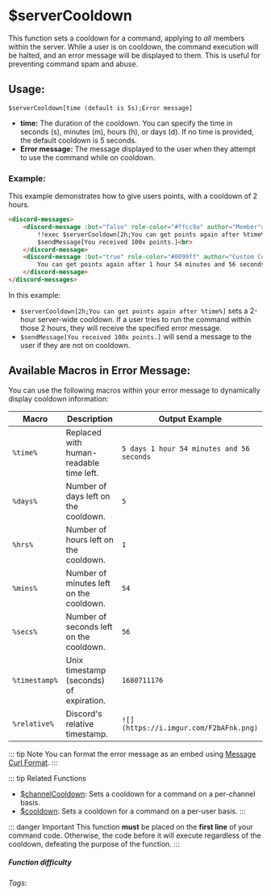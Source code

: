 # $serverCooldown

This function sets a cooldown for a command, applying to *all* members within the server. While a user is on cooldown, the command execution will be halted, and an error message will be displayed to them. This is useful for preventing command spam and abuse.

## Usage:

`$serverCooldown[time (default is 5s);Error message]`

*   **time:** The duration of the cooldown. You can specify the time in seconds (s), minutes (m), hours (h), or days (d). If no time is provided, the default cooldown is 5 seconds.
*   **Error message:** The message displayed to the user when they attempt to use the command while on cooldown.

### Example:

This example demonstrates how to give users points, with a cooldown of 2 hours.

```html
<discord-messages>
    <discord-message :bot="false" role-color="#ffcc9a" author="Member">
        !!exec $serverCooldown[2h;You can get points again after %time%]<br>
        $sendMessage[You received 100x points.]<br>
    </discord-message>
    <discord-message :bot="true" role-color="#0099ff" author="Custom Command" avatar="https://media.discordapp.net/avatars/725721249652670555/781224f90c3b841ba5b40678e032f74a.webp">
        You can get points again after 1 hour 54 minutes and 56 seconds<br><br>
    </discord-message>
</discord-messages>
```

In this example:

*   `$serverCooldown[2h;You can get points again after %time%]` sets a 2-hour server-wide cooldown. If a user tries to run the command within those 2 hours, they will receive the specified error message.
*   `$sendMessage[You received 100x points.]` will send a message to the user if they are not on cooldown.

## Available Macros in Error Message:

You can use the following macros within your error message to dynamically display cooldown information:

| Macro        | Description                               | Output Example                       |
| ------------ | ----------------------------------------- | ------------------------------------ |
| `%time%`     | Replaced with human-readable time left.  | `5 days 1 hour 54 minutes and 56 seconds` |
| `%days%`     | Number of days left on the cooldown.    | `5`                                  |
| `%hrs%`      | Number of hours left on the cooldown.   | `1`                                  |
| `%mins%`     | Number of minutes left on the cooldown. | `54`                                 |
| `%secs%`     | Number of seconds left on the cooldown. | `56`                                 |
| `%timestamp%` | Unix timestamp (seconds) of expiration. | `1680711176`                         |
| `%relative%`  | Discord's relative timestamp.          | `![](https://i.imgur.com/F2bAFnk.png)` |

::: tip Note
You can format the error message as an embed using [Message Curl Format](../CodeReferences/ref.message_curl_format.md).
:::

::: tip Related Functions
*   [$channelCooldown](../Cooldown/channelCooldown.md): Sets a cooldown for a command on a per-channel basis.
*   [$cooldown](../Cooldown/cooldown.md): Sets a cooldown for a command on a per-user basis.
:::

::: danger Important
This function **must** be placed on the **first line** of your command code. Otherwise, the code before it will execute regardless of the cooldown, defeating the purpose of the function.
:::

##### Function difficulty <Badge type="tip" text="Easy" vertical="middle" />
###### Tags: <Badge type="tip" text="Cooldown" vertical="middle" />  <Badge type="tip" text="Server Cooldown" vertical="middle" />  <Badge type="tip" text="Raid Limit" vertical="middle" />  <Badge type="tip" text="Raid Limited" vertical="middle" />
